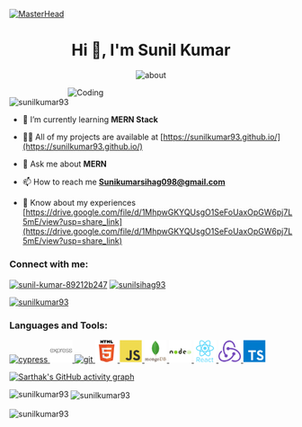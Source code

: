 [![MasterHead](https://www.wingstechsolutions.com/wp-content/uploads/2022/03/full-stack-development.gif)](https://sunilkumar93.github.io/)
<h1 align="center">Hi 👋, I'm Sunil Kumar</h1>
<p align="center"><img  src="https://readme-typing-svg.herokuapp.com?font=Fira+Code&pause=1000&width=435&lines=Full+Stack+Developer+from+India;A+Problem+Solver" alt= "about" ></p>
<img align="right" alt="Coding" width="400" src="https://cdn.dribbble.com/users/1162077/screenshots/3848914/programmer.gif">

<p align="left"> <img src="https://komarev.com/ghpvc/?username=sunilkumar93&label=Profile%20views&color=0e75b6&style=flat" alt="sunilkumar93" /> </p>


- 🌱 I’m currently learning **MERN Stack**

- 👨‍💻 All of my projects are available at [https://sunilkumar93.github.io/](https://sunilkumar93.github.io/)

- 💬 Ask me about **MERN**

- 📫 How to reach me **Sunikumarsihag098@gmail.com**

- 📄 Know about my experiences [https://drive.google.com/file/d/1MhpwGKYQUsgO1SeFoUaxOpGW6pj7L5mE/view?usp=share_link](https://drive.google.com/file/d/1MhpwGKYQUsgO1SeFoUaxOpGW6pj7L5mE/view?usp=share_link)

<h3 align="left">Connect with me:</h3>
<p align="left">
<a href="https://linkedin.com/in/sunil-kumar-89212b247" target="blank"><img align="center" src="https://raw.githubusercontent.com/rahuldkjain/github-profile-readme-generator/master/src/images/icons/Social/linked-in-alt.svg" alt="sunil-kumar-89212b247" height="30" width="40" /></a>
<a href="https://instagram.com/sunilsihag93" target="blank"><img align="center" src="https://raw.githubusercontent.com/rahuldkjain/github-profile-readme-generator/master/src/images/icons/Social/instagram.svg" alt="sunilsihag93" height="30" width="40" /></a>
</p>

<p align="left"> <a href="https://github.com/ryo-ma/github-profile-trophy"><img src="https://github-profile-trophy.vercel.app/?username=sunilkumar93" alt="sunilkumar93" /></a> </p>


<h3 align="left">Languages and Tools:</h3>
<p align="left"> <a href="https://www.cypress.io" target="_blank" rel="noreferrer"> <img src="https://raw.githubusercontent.com/simple-icons/simple-icons/6e46ec1fc23b60c8fd0d2f2ff46db82e16dbd75f/icons/cypress.svg" alt="cypress" width="40" height="40"/> </a> <a href="https://expressjs.com" target="_blank" rel="noreferrer"> <img src="https://raw.githubusercontent.com/devicons/devicon/master/icons/express/express-original-wordmark.svg" alt="express" width="40" height="40"/> </a> <a href="https://git-scm.com/" target="_blank" rel="noreferrer"> <img src="https://www.vectorlogo.zone/logos/git-scm/git-scm-icon.svg" alt="git" width="40" height="40"/> </a> <a href="https://www.w3.org/html/" target="_blank" rel="noreferrer"> <img src="https://raw.githubusercontent.com/devicons/devicon/master/icons/html5/html5-original-wordmark.svg" alt="html5" width="40" height="40"/> </a> <a href="https://developer.mozilla.org/en-US/docs/Web/JavaScript" target="_blank" rel="noreferrer"> <img src="https://raw.githubusercontent.com/devicons/devicon/master/icons/javascript/javascript-original.svg" alt="javascript" width="40" height="40"/> </a> <a href="https://www.mongodb.com/" target="_blank" rel="noreferrer"> <img src="https://raw.githubusercontent.com/devicons/devicon/master/icons/mongodb/mongodb-original-wordmark.svg" alt="mongodb" width="40" height="40"/> </a> <a href="https://nodejs.org" target="_blank" rel="noreferrer"> <img src="https://raw.githubusercontent.com/devicons/devicon/master/icons/nodejs/nodejs-original-wordmark.svg" alt="nodejs" width="40" height="40"/> </a> <a href="https://reactjs.org/" target="_blank" rel="noreferrer"> <img src="https://raw.githubusercontent.com/devicons/devicon/master/icons/react/react-original-wordmark.svg" alt="react" width="40" height="40"/> </a> <a href="https://redux.js.org" target="_blank" rel="noreferrer"> <img src="https://raw.githubusercontent.com/devicons/devicon/master/icons/redux/redux-original.svg" alt="redux" width="40" height="40"/> </a> <a href="https://www.typescriptlang.org/" target="_blank" rel="noreferrer"> <img src="https://raw.githubusercontent.com/devicons/devicon/master/icons/typescript/typescript-original.svg" alt="typescript" width="40" height="40"/> </a> </p>


[![Sarthak's GitHub activity graph](https://activity-graph.herokuapp.com/graph?username=sunilkumar93&&theme=xcode)](https://github.com/sunilkumar93)

<p><img align="left" src="https://github-readme-stats.vercel.app/api/top-langs?username=sunilkumar93&show_icons=true&locale=en&layout=compact" alt="sunilkumar93" /></p>

<p>&nbsp;<img align="center" src="https://github-readme-stats.vercel.app/api?username=sunilkumar93&show_icons=true&locale=en" alt="sunilkumar93" /></p>

<p><img align="center" src="https://github-readme-streak-stats.herokuapp.com/?user=sunilkumar93&" alt="sunilkumar93" /></p>
